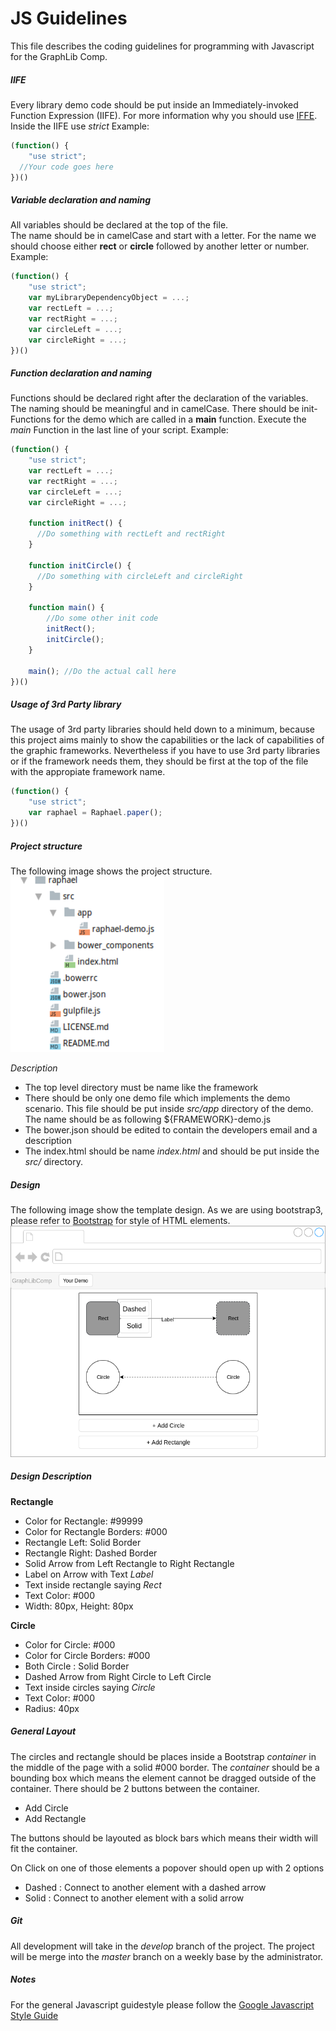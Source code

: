 # JS Guidelines
This file describes the coding guidelines for programming with Javascript for the GraphLib Comp.

##### IIFE
Every library demo code should be put inside an Immediately-invoked Function Expression (IIFE).
For more information why you should use [IFFE](https://wiki.selfhtml.org/wiki/IIFE). Inside the IIFE use *strict*
Example:
```javascript
(function() {
    "use strict";
  //Your code goes here
})()
```

##### Variable declaration and naming
All variables should be declared at the top of the file.     
The name should be in camelCase and start with a letter. For the name we should choose either **rect** or **circle** 
followed by another letter or number.    
Example:
```javascript
(function() {
    "use strict";
    var myLibraryDependencyObject = ...;
    var rectLeft = ...;
    var rectRight = ...;
    var circleLeft = ...;
    var circleRight = ...;
})()
```
##### Function declaration and naming
Functions should be declared right after the declaration of the variables.
The naming should be meaningful and in camelCase. There should be init-Functions for the demo 
which are called in a **main** function. Execute the *main* Function in the last line of your script.
Example:
```javascript
(function() {
    "use strict";
    var rectLeft = ...;
    var rectRight = ...;
    var circleLeft = ...;
    var circleRight = ...;
    
    function initRect() {
      //Do something with rectLeft and rectRight
    }
    
    function initCircle() {
      //Do something with circleLeft and circleRight
    }
    
    function main() {
        //Do some other init code
        initRect();
        initCircle();
    }
    
    main(); //Do the actual call here
})()
```
##### Usage of 3rd Party library
The usage of 3rd party libraries should held down to a minimum, because this project aims mainly to show
the capabilities or the lack of capabilities of the graphic frameworks. Nevertheless if you have to use 3rd party libraries
or if the framework needs them, they should be first at the top of the file with the appropiate framework name.
```javascript
(function() {
    "use strict";
    var raphael = Raphael.paper();
})()
```
##### Project structure
The following image shows the project structure.    
![Mockup](img/project-structure.png)

*Description*
- The top level directory must be name like the framework
- There should be only one demo file which implements the demo scenario. This file should be put inside *src/app* directory of
the demo. The name should be as following ${FRAMEWORK}-demo.js
- The bower.json should be edited to contain the developers email and a description
- The index.html should be name *index.html* and should be put inside the *src/* directory.



##### Design
The following image show the template design. As we are using bootstrap3, please refer to [Bootstrap](http://getbootstrap.com/)
for style of HTML elements.   
![Mockup](img/template.png)

##### Design Description
**Rectangle**    
- Color for Rectangle: #99999
- Color for Rectangle Borders: #000
- Rectangle Left: Solid Border
- Rectangle Right: Dashed Border
- Solid Arrow from Left Rectangle to Right Rectangle
- Label on Arrow with Text *Label*
- Text inside rectangle saying *Rect*
- Text Color: #000
- Width: 80px, Height: 80px

**Circle**
- Color for Circle: #000 
- Color for Circle Borders: #000
- Both Circle : Solid Border
- Dashed Arrow from Right Circle to Left Circle
- Text inside circles saying *Circle*
- Text Color: #000
- Radius: 40px

##### General Layout
The circles and rectangle should be places inside a Bootstrap *container* in the middle of the page with a solid #000 border.
The *container* should be a bounding box which means the element cannot be dragged outside of the container.
There should be 2 buttons between the container.
- Add Circle 
- Add Rectangle    

The buttons should be layouted as block bars which means their width will fit the container.

On Click on one of those elements a popover should open up with 2 options
- Dashed : Connect to another element with a dashed arrow
- Solid  : Connect to another element with a solid arrow

##### Git
All development will take in the *develop* branch of the project. The project will be merge into the *master* branch on a weekly base 
by the administrator.


##### Notes
For the general Javascript guidestyle please follow the [Google Javascript Style Guide](https://google.github.io/styleguide/jsguide.html)
